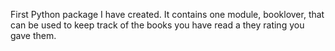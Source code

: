 First Python package I have created. It contains one module, booklover, that can be used to keep track of the books you have read a they rating you gave them.
